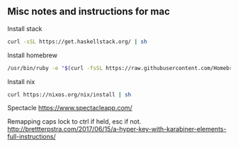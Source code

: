 ## Misc notes and instructions for mac

Install stack

```bash
curl -sSL https://get.haskellstack.org/ | sh
```

Install homebrew

```bash
/usr/bin/ruby -e "$(curl -fsSL https://raw.githubusercontent.com/Homebrew/install/master/install)"
```

Install nix

```bash
curl https://nixos.org/nix/install | sh
```

Spectacle
https://www.spectacleapp.com/

Remapping caps lock to ctrl if held, esc if not.
http://brettterpstra.com/2017/06/15/a-hyper-key-with-karabiner-elements-full-instructions/


